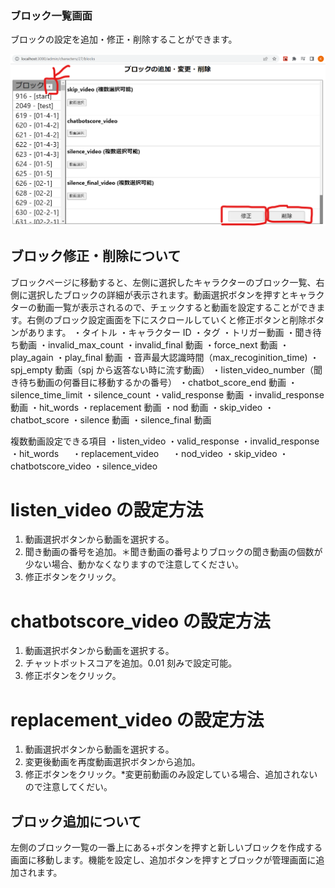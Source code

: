### ブロック一覧画面

ブロックの設定を追加・修正・削除することができます。

![ブロック一覧画面](./images/../../../images/block/block_page.png)

## ブロック修正・削除について

ブロックページに移動すると、左側に選択したキャラクターのブロック一覧、右側に選択したブロックの詳細が表示されます。動画選択ボタンを押すとキャラクターの動画一覧が表示されるので、チェックすると動画を設定することができます。右側のブロック設定画面を下にスクロールしていくと修正ボタンと削除ボタンがあります。
・タイトル
・キャラクター ID
・タグ
・トリガー動画
・聞き待ち動画
・invalid_max_count
・invalid_final 動画
・force_next 動画
・play_again
・play_final 動画
・音声最大認識時間（max_recoginition_time)
・spj_empty 動画（spj から返答ない時に流す動画）
・listen_video_number（聞き待ち動画の何番目に移動するかの番号）
・chatbot_score_end 動画
・silence_time_limit
・silence_count
・valid_response 動画
・invalid_response 動画
・hit_words
・replacement 動画
・nod 動画
・skip_video
・chatbot_score
・silence 動画
・silence_final 動画

複数動画設定できる項目
・listen_video
・valid_response
・invalid_response
・hit_words 　
・replacement_video 　
・nod_video
・skip_video
・chatbotscore_video
・silence_video

# listen_video の設定方法

1. 動画選択ボタンから動画を選択する。
2. 聞き動画の番号を追加。＊聞き動画の番号よりブロックの聞き動画の個数が少ない場合、動かなくなりますので注意してください。
3. 修正ボタンをクリック。

# chatbotscore_video の設定方法

1. 動画選択ボタンから動画を選択する。
2. チャットボットスコアを追加。0.01 刻みで設定可能。
3. 修正ボタンをクリック。

# replacement_video の設定方法

1. 動画選択ボタンから動画を選択する。
2. 変更後動画を再度動画選択ボタンから追加。
3. 修正ボタンをクリック。*変更前動画のみ設定している場合、追加されないので注意してくだい。

## ブロック追加について

左側のブロック一覧の一番上にある+ボタンを押すと新しいブロックを作成する画面に移動します。機能を設定し、追加ボタンを押すとブロックが管理画面に追加されます。
